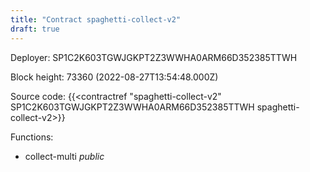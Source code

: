 ```yaml
---
title: "Contract spaghetti-collect-v2"
draft: true
---
```

Deployer: SP1C2K603TGWJGKPT2Z3WWHA0ARM66D352385TTWH


 



Block height: 73360 (2022-08-27T13:54:48.000Z)

Source code: {{<contractref "spaghetti-collect-v2" SP1C2K603TGWJGKPT2Z3WWHA0ARM66D352385TTWH spaghetti-collect-v2>}}

Functions:

* collect-multi _public_
